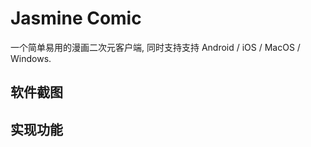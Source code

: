 Jasmine Comic
=============

一个简单易用的漫画二次元客户端, 同时支持支持 Android / iOS / MacOS / Windows.

## 软件截图

## 实现功能


